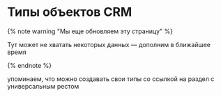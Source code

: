 # Типы объектов CRM 

{% note warning "Мы еще обновляем эту страницу" %}

Тут может не хватать некоторых данных — дополним в ближайшее время

{% endnote %}

упоминаем, что можно создавать свои типы со ссылкой на раздел с универсальным рестом
